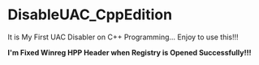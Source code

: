 # DisableUAC_CppEdition
It is My First UAC Disabler on C++ Programming... Enjoy to use this!!!

**I'm Fixed Winreg HPP Header when Registry is Opened Successfully!!!**
